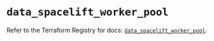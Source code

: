# `data_spacelift_worker_pool`

Refer to the Terraform Registry for docs: [`data_spacelift_worker_pool`](https://registry.terraform.io/providers/spacelift-io/spacelift/1.27.0/docs/data-sources/worker_pool).
